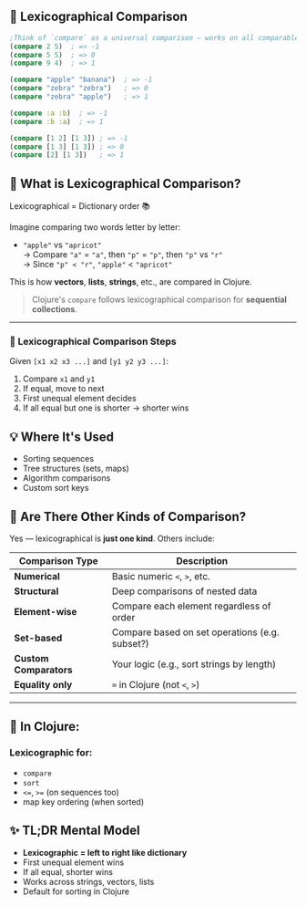 ## 🧠 Lexicographical Comparison


```clojure
;Think of `compare` as a universal comparison — works on all comparable types.
(compare 2 5)  ; => -1
(compare 5 5)  ; => 0
(compare 9 4)  ; => 1

(compare "apple" "banana")  ; => -1
(compare "zebra" "zebra")   ; => 0
(compare "zebra" "apple")   ; => 1

(compare :a :b)  ; => -1
(compare :b :a)  ; => 1

(compare [1 2] [1 3]) ; => -1
(compare [1 3] [1 3]) ; => 0
(compare [2] [1 3])   ; => 1


```

## 🧠 What is **Lexicographical Comparison**?

Lexicographical = Dictionary order 📚

Imagine comparing two words letter by letter:

- `"apple"` vs `"apricot"`  
    → Compare `"a"` = `"a"`, then `"p"` = `"p"`, then `"p"` vs `"r"`  
    → Since `"p" < "r"`, `"apple"` < `"apricot"`
    

This is how **vectors**, **lists**, **strings**, etc., are compared in Clojure.

> Clojure's `compare` follows lexicographical comparison for **sequential collections**.

---

### 🔁 Lexicographical Comparison Steps

Given `[x1 x2 x3 ...]` and `[y1 y2 y3 ...]`:

1. Compare `x1` and `y1`
2. If equal, move to next
3. First unequal element decides
4. If all equal but one is shorter → shorter wins

## 💡 Where It's Used

- Sorting sequences
- Tree structures (sets, maps)
- Algorithm comparisons
- Custom sort keys

## 🔄 Are There Other Kinds of Comparison?

Yes — lexicographical is **just one kind**. Others include:

|Comparison Type|Description|
|---|---|
|**Numerical**|Basic numeric `<`, `>`, etc.|
|**Structural**|Deep comparisons of nested data|
|**Element-wise**|Compare each element regardless of order|
|**Set-based**|Compare based on set operations (e.g. subset?)|
|**Custom Comparators**|Your logic (e.g., sort strings by length)|
|**Equality only**|`=` in Clojure (not `<`, `>`)|

---

## 💬 In Clojure:

### Lexicographic for:

- `compare`
- `sort`
- `<=`, `>=` (on sequences too)
- map key ordering (when sorted)

## ✨ TL;DR Mental Model

- **Lexicographic = left to right like dictionary**
- First unequal element wins
- If all equal, shorter wins
- Works across strings, vectors, lists
- Default for sorting in Clojure